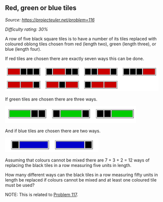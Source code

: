 Red, green or blue tiles
------------------------

*Source: https://projecteuler.net/problem=116*


*Difficulty rating: 30%*

A row of five black square tiles is to have a number of its tiles
replaced with coloured oblong tiles chosen from red (length two), green
(length three), or blue (length four).

If red tiles are chosen there are exactly seven ways this can be done.

![](img/116a.png)

If green tiles are chosen there are three ways.

![](img/116b.png)

And if blue tiles are chosen there are two ways.

![](img/116c.png)

Assuming that colours cannot be mixed there are 7 + 3 + 2 = 12 ways of
replacing the black tiles in a row measuring five units in length.

How many different ways can the black tiles in a row measuring fifty
units in length be replaced if colours cannot be mixed and at least one
coloured tile must be used?

NOTE: This is related to [Problem 117](problem=117).
